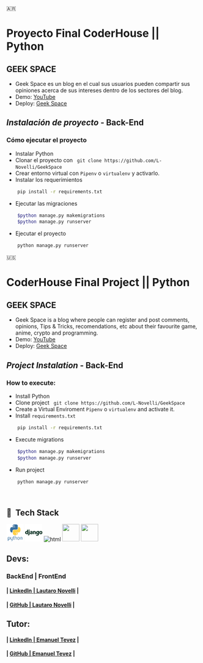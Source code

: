 🇦🇷
# Proyecto Final CoderHouse || Python

## **GEEK SPACE**
  - Geek Space es un blog en el cual sus usuarios pueden compartir sus opiniones acerca de sus intereses dentro de los sectores del blog.
  - Demo:
    [YouTube](https://youtu.be/SzYLvnCMAU0)
  - Deploy: [Geek Space](httpw://softwareslayer.pythonanywhere.com)
  
## *Instalación de proyecto* - Back-End
### Cómo ejecutar el proyecto
- Instalar Python
- Clonar el proyecto con ``` git clone https://github.com/L-Novelli/GeekSpace```
- Crear entorno virtual con `Pipenv` o `virtualenv` y activarlo.
- Instalar los requerimientos
<!--esto es para escribir codigo el que quieran -->
```sh
    pip install -r requirements.txt
```
- Ejecutar las migraciones
```sh
    $python manage.py makemigrations
    $python manage.py runserver
```
- Ejecutar el proyecto
```sh
    python manage.py runserver
```

🇺🇸
# CoderHouse Final Project || Python

## **GEEK SPACE**
  - Geek Space is a blog where people can register and post comments, opinions, Tips & Tricks, recomendations, etc about their favourite game, anime, crypto and programming.
  - Demo:
    [YouTube](https://youtu.be/SzYLvnCMAU0)
  - Deploy: [Geek Space](httpw://softwareslayer.pythonanywhere.com)
  
## *Project Instalation* - Back-End
### How to execute:
- Install Python
- Clone project  ``` git clone https://github.com/L-Novelli/GeekSpace```
- Create a Virtual Enviroment `Pipenv` o `virtualenv` and activate it.
- Install ```requirements.txt```
```sh
    pip install -r requirements.txt
```
- Execute migrations
```sh
    $python manage.py makemigrations
    $python manage.py runserver
```
- Run project
```sh
    python manage.py runserver
```


<br>  

<h2> 🚀 &nbsp;Tech Stack</h2>
<p align="left">
<img src="https://github.com/devicons/devicon/blob/master/icons/python/python-original-wordmark.svg" alt="python" width="45" height="45"/>
<img src="https://github.com/devicons/devicon/blob/master/icons/django/django-plain-wordmark.svg" alt="django" width="45" height="45"/>
<img src="https://cdn.jsdelivr.net/gh/devicons/devicon/icons/html5/html5-original.svg" alt="html" width="45" height="45"/>
<img src="https://cdn.jsdelivr.net/gh/devicons/devicon/icons/bootstrap/bootstrap-original-wordmark.svg"  width="45" height="45"/>
<img src="https://cdn.jsdelivr.net/gh/devicons/devicon/icons/css3/css3-original.svg" width="45" height="45"/>
          


## Devs:

### BackEnd | FrontEnd
#### | [LinkedIn | Lautaro Novelli](https://www.linkedin.com/in/l-novelli/) | 
#### | [GitHub | Lautaro Novelli](https://github.com/L-Novelli/) |


## Tutor:
#### | [LinkedIn | Emanuel Tevez](https://www.linkedin.com/in/emanuel-juli%C3%A1n-tevez/) | 
#### | [GitHub | Emanuel Tevez](https://github.com/ematevez/) |
